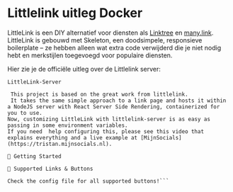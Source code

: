<h1> Littlelink uitleg Docker </h1>

LittleLink is een DIY alternatief voor diensten als [Linktree](https://linktr.ee) en [many.link](https://many.link). LittleLink is gebouwd met Skeleton, een doodsimpele, responsieve boilerplate – ze hebben alleen wat extra code verwijderd die je niet nodig hebt en merkstijlen toegevoegd voor populaire diensten.

Hier zie je de officiële uitleg over de Littlelink server:
```
LittleLink-Server
 
 This project is based on the great work from littlelink. 
 It takes the same simple approach to a link page and hosts it within a NodeJS server with React Server Side Rendering, containerized for you to use. 
Now, customizing LittleLink with littlelink-server is as easy as passing in some environment variables. 
If you need  help configuring this, please see this video that explains everything and a live example at [MijnSocials](https://tristan.mijnsocials.nl).

🚀 Getting Started

📍 Supported Links & Buttons

Check the config file for all supported buttons!```
